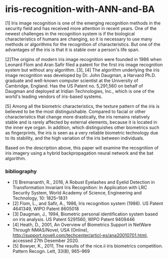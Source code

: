 # iris-recognition-with-ANN-and-BA
[1] Iris image recognition is one of the emerging recognition methods in the security field and has received more attention in recent years. One of the newest challenges in the recognition system is if the biological characteristics of humans are changing, so it is necessary to use many methods or algorithms for the recognition of characteristics. But one of the advantages of the iris is that it is stable over a person's life span.

[2]The origins of modern iris image recognition were founded in 1986 when Leonard Flom and Aran Safir filed a patent for the first iris image recognition system but without any algorithm. [3], [4] The algorithm underlying the iris image recognition was developed by Dr. John Daugman, a Harvard Ph.D. graduate and well-known computer scientist at the University of Cambridge, England. Has the US Patent no. 5,291,560 on behalf of Daugman and deployed at Iridian Technologies, Inc., which is one of the world's leading vendors of iris-based systems.

[5] Among all the biometric characteristics, the texture pattern of the iris is believed to be the most distinguishable. Compared to facial or other characteristics that change more drastically, the iris remains relatively stable and is rarely affected by external elements, because it is located in the inner eye organ. In addition, which distinguishes other biometrics such as fingerprints, the iris is seen as a very reliable biometric technology due to its stability, and the high variation of the iris between individuals. 

Based on the description above, this paper will examine the recognition of iris imagery using a hybrid backpropagation neural network and the bat algorithm.


### bibliography
* [1] Bremananth, R., 2016, A Robust Eyelashes and Eyelid Detection in Transformation Invariant Iris Recognition: In Application with LRC Security System, World Academy of Science, Engineering and Technology, 10: 1825–1831
* [2] Flom, L., and Safir, A., 1986, Iris recognition system (1986). US Patent 4641349, WIPO Patent 8605018
* [3]	Daugman, J., 1994, Biometric personal identification system based on iris analysis. US Patent 5291560, WIPO Patent 9409446
* [4]	Heath, D., 2001, An Overview of Biometrics Support in NetWare Through NMAS/Novel, USA (Online), http://support.novell.com/techcenter/articl-es/ana20010701.html, accessed 27th Desember 2020.
* [5]	Bowyer, K., 2011, The results of the nice.ii iris biometrics competition. Pattern Recogn. Lett, 33(8), 965–969

